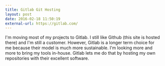 ```yaml
---
title: Gitlab Git Hosting
layout: post
date: 2016-02-18 11:50:19
external-url: https://gitlab.com/
---
```


I'm moving most of my projects to Gitlab. I still like Github (this site is hosted there) and I'm still a customer. However, Gitlab is a longer term choice for me because their model is much more sustainable. I'm looking more and more to bring my tools in-house. Gitlab lets me do that by hosting my own repositories with their excellent software.